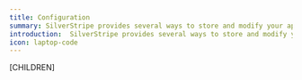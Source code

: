 ```yaml
---
title: Configuration
summary: SilverStripe provides several ways to store and modify your application settings. Learn about site wide settings and the YAML based configuration system.
introduction:  SilverStripe provides several ways to store and modify your application settings. Learn about site wide settings and the YAML based configuration system.
icon: laptop-code
---
```

[CHILDREN]